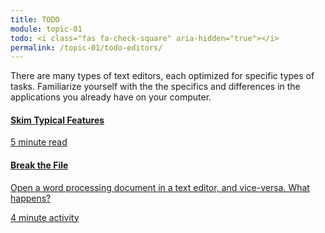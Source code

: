 ```yaml
---
title: TODO
module: topic-01
todo: <i class="fas fa-check-square" aria-hidden="true"></i>
permalink: /topic-01/todo-editors/
---
```


There are many types of text editors, each optimized for specific types of tasks. Familiarize yourself with the the specifics and differences in the applications you already have on your computer.

<div class="row text-center">
  <div class="col-lg-4">
    <div class="bs-component">
      <div class="list-group">
        <a href="https://en.wikipedia.org/wiki/Text_editor#Typical_features" target="_blank" class="list-group-item">
          <i class="icon-hw fab fa-wikipedia-w fa-6x" aria-hidden="true"></i>
          <h4 class="list-group-item-heading">Skim Typical Features</h4>
          <div class="divider-hw"></div>
          <p class="list-group-item-text"><i class="far fa-clock" aria-hidden="true"></i> 5 minute read</p>
        </a>
      </div>
    </div>
  </div>
  <div class="col-lg-4">
    <div class="bs-component">
      <div class="list-group">
        <a href="{{ site.url }}/intro-web-dev/topic-01/word-processors/" target="_blank" class="list-group-item">
          <i class="icon-hw fas fa-edit fa-6x" aria-hidden="true"></i>
          <h4 class="list-group-item-heading">Break the File</h4>
          <p class="list-group-item-text">Open a word processing document in a text editor, and vice-versa. What happens?</p>
          <div class="divider-hw"></div>
          <p class="list-group-item-text"><i class="far fa-clock" aria-hidden="true"></i> 4 minute activity</p>
        </a>
      </div>
    </div>
  </div>
</div>
